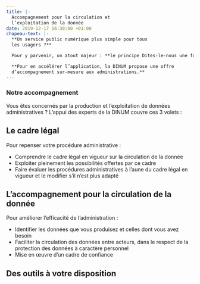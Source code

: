 ```yaml
---
title: |-
  Accompagnement pour la circulation et
  l’exploitation de la donnée
date: 2019-12-17 16:30:00 +01:00
chapeau-text: |-
  **Un service public numérique plus simple pour tous
  les usagers ?**

  Pour y parvenir, un atout majeur : **le principe Dites-le-nous une fois** (DLNUF), qui consiste à leur éviter de fournir, lors de leurs démarches en ligne, des informations ou pièces justificatives déjà détenues par d’autres administrations, en s’appuyant sur le partage automatique de données via des API.

  **Pour en accélérer l’application, la DINUM propose une offre
  d’accompagnement sur-mesure aux administrations.**
---
```


### Notre accompagnement

Vous êtes concernés par la production et l’exploitation de données administratives ? L’appui des experts de la DINUM couvre ces 3 volets :

## Le cadre légal
Pour repenser votre procédure administrative :
* Comprendre le cadre légal en vigueur sur la circulation
de la donnée
* Exploiter pleinement les possibilités offertes par ce cadre
* Faire évaluer les procédures administratives à l’aune du cadre légal en vigueur et le modifier s’il n’est plus adapté


## L’accompagnement pour la circulation de la donnée
Pour améliorer l’efficacité de l’administration :
* Identifier les données que vous produisez et celles dont vous avez besoin
* Faciliter la circulation des données entre acteurs, dans le respect de la protection des données à caractère personnel
* Mise en œuvre d’un cadre de confiance

## Des outils à votre disposition